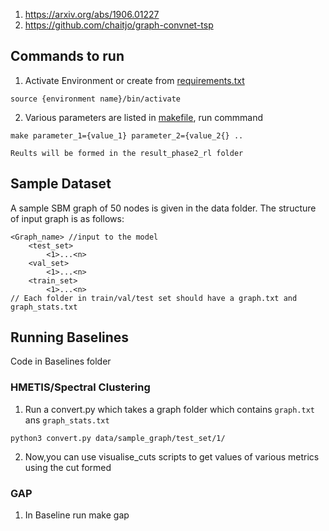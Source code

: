 1. https://arxiv.org/abs/1906.01227
2. https://github.com/chaitjo/graph-convnet-tsp


## Commands to run
1. Activate Environment or create from [requirements.txt](./requirements.txt)
```
source {environment name}/bin/activate
```
2. Various parameters are listed in [makefile](/src/makefile), run commmand
```
make parameter_1={value_1} parameter_2={value_2{} .. 

Reults will be formed in the result_phase2_rl folder
```

## Sample Dataset
A sample SBM graph of 50 nodes is given in the data folder. The structure of input graph is as follows:
```
<Graph_name> //input to the model
    <test_set> 
        <1>...<n>
    <val_set> 
        <1>...<n>
    <train_set> 
        <1>...<n>
// Each folder in train/val/test set should have a graph.txt and graph_stats.txt
```

## Running Baselines
Code in Baselines folder
### HMETIS/Spectral Clustering
1. Run a convert.py which takes a graph folder which contains `graph.txt` ans `graph_stats.txt`
```
python3 convert.py data/sample_graph/test_set/1/
```
2. Now,you can use visualise_cuts scripts to get values of various metrics using the cut formed

### GAP
1. In Baseline run make gap 

